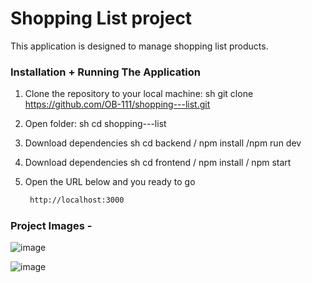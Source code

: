# Shopping List project

This application is designed to manage shopping list products.


### Installation + Running The Application

1. Clone the repository to your local machine:
   sh
   git clone https://github.com/OB-111/shopping---list.git
   
2. Open folder:
   sh
   cd shopping---list

3. Download dependencies 
   sh
   cd backend / npm install /npm run dev

4. Download dependencies 
   sh
   cd frontend / npm install / npm start
     
5. Open the URL below and you ready to go
    ```sh
     http://localhost:3000

  ### Project Images -
  ![image](https://github.com/user-attachments/assets/a96ed98e-4e48-48a2-96cc-eeb342487e82)

 ![image](https://github.com/user-attachments/assets/b4eeff1e-ba1e-4688-9b8a-717a8829dbc7)
